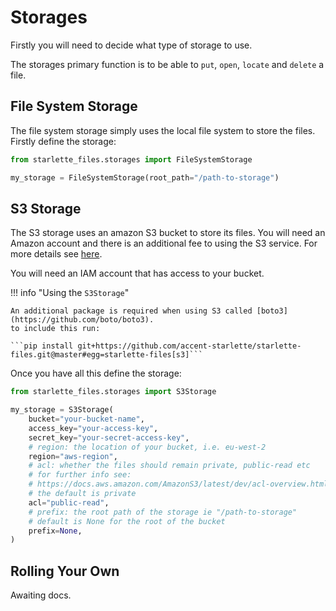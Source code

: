 # Storages

Firstly you will need to decide what type of storage to use.

The storages primary function is to be able to `put`, `open`, `locate` and `delete` a file.

## File System Storage

The file system storage simply uses the local file system to store the files.
Firstly define the storage:

```python
from starlette_files.storages import FileSystemStorage

my_storage = FileSystemStorage(root_path="/path-to-storage")
```

## S3 Storage

The S3 storage uses an amazon S3 bucket to store its files. You will need an Amazon 
account and there is an additional fee to using the S3 service. For more details see [here](https://aws.amazon.com/s3/).

You will need an IAM account that has access to your bucket.

!!! info "Using the `S3Storage`"

    An additional package is required when using S3 called [boto3](https://github.com/boto/boto3).
    to include this run:

    ```pip install git+https://github.com/accent-starlette/starlette-files.git@master#egg=starlette-files[s3]```

Once you have all this define the storage:

```python
from starlette_files.storages import S3Storage

my_storage = S3Storage(
    bucket="your-bucket-name",
    access_key="your-access-key",
    secret_key="your-secret-access-key",
    # region: the location of your bucket, i.e. eu-west-2
    region="aws-region",
    # acl: whether the files should remain private, public-read etc
    # for further info see:
    # https://docs.aws.amazon.com/AmazonS3/latest/dev/acl-overview.html#canned-acl
    # the default is private
    acl="public-read",
    # prefix: the root path of the storage ie "/path-to-storage"
    # default is None for the root of the bucket
    prefix=None,
)
```

## Rolling Your Own

Awaiting docs.
